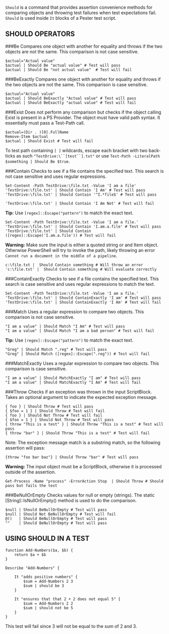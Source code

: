 `Should` is a command that provides assertion convenience methods for comparing objects and throwing test failures when test expectations fail. `Should` is used inside `It` blocks of a Pester test script.

SHOULD OPERATORS
--------------
###Be
Compares one object with another for equality and throws if the two objects are not the same.  This comparison is not case sensitive.

```posh
$actual="Actual value"
$actual | Should Be "actual value" # Test will pass
$actual | Should Be "not actual value"  # Test will fail
```

###BeExactly
Compares one object with another for equality and throws if the two objects are not the same.  This comparison is case sensitive.

```posh
$actual="Actual value"
$actual | Should BeExactly "Actual value" # Test will pass
$actual | Should BeExactly "actual value" # Test will fail
```

###Exist
Does not perform any comparison but checks if the object calling Exist is present in a PS Provider. The object must have valid path syntax. It essentially must pass a Test-Path call.

```posh
$actual=(Dir . )[0].FullName
Remove-Item $actual
$actual | Should Exist # Test will fail
```

To test path containing `[ ]` wildcards, escape each bracket with two back-ticks as such ````"TestDrive:\``[test``].txt"```` or use `Test-Path -LiteralPath $something | Should Be $true`.


###Contain
Checks to see if a file contains the specified text.  This search is not case sensitive and uses regular expressions. 

```posh
Set-Content -Path TestDrive:\file.txt -Value 'I am a file'
'TestDrive:\file.txt' | Should Contain 'I Am' # Test will pass
'TestDrive:\file.txt' | Should Contain '^I.*file$' # Test will pass

'TestDrive:\file.txt' | Should Contain 'I Am Not' # Test will fail
```

**Tip:** Use ```[regex]::Escape("pattern")``` to match the exact text.

```posh
Set-Content -Path TestDrive:\file.txt -Value 'I am a file.'
'TestDrive:\file.txt' | Should Contain 'I.am.a.file' # Test will pass
'TestDrive:\file.txt' | Should Contain ([regex]::Escape('I.am.a.file')) # Test will fail
```

**Warning:** Make sure the input is either a quoted string or and Item object. Otherwise PowerShell will try to invoke the 
path, likely throwing an error ```Cannot run a document in the middle of a pipeline```.

```posh
c:\file.txt |  Should Contain something # Will throw an error
'c:\file.txt' |  Should Contain something # Will evaluate correctly
```

###ContainExactly
Checks to see if a file contains the specified text.  This search is case sensitive and uses regular expressions to match the text.

```posh
Set-Content -Path TestDrive:\file.txt -Value 'I am a file.'
'TestDrive:\file.txt' | Should ContainExactly 'I am' # Test will pass
'TestDrive:\file.txt' | Should ContainExactly 'I Am' # Test will fail
```

###Match
Uses a regular expression to compare two objects.  This comparison is not case sensitive.

```posh
"I am a value" | Should Match "I Am" # Test will pass
"I am a value" | Should Match "I am a bad person" # Test will fail
```
**Tip:** Use ```[regex]::Escape("pattern")``` to match the exact text.
```posh
"Greg" | Should Match ".reg" # Test will pass
"Greg" | Should Match ([regex]::Escape(".reg")) # Test will fail
```

###MatchExactly
Uses a regular expression to compare two objects.  This comparison is case sensitive.

```posh
"I am a value" | Should MatchExactly "I am" # Test will pass
"I am a value" | Should MatchExactly "I Am" # Test will fail
```

###Throw
Checks if an exception was thrown in the input ScriptBlock. Takes an optional argument to indicate the expected exception message.

```posh
{ foo } | Should Throw # Test will pass
{ $foo = 1 } | Should Throw # Test will fail
{ foo } | Should Not Throw # Test will fail
{ $foo = 1 } | Should Not Throw # Test will pass
{ throw "This is a test" } | Should Throw "This is a test" # Test will pass
{ throw "bar" } | Should Throw "This is a test" # Test will fail
```

Note: The exception message match is a substring match, so the following assertion will pass:
```posh
{throw "foo bar baz"} | Should Throw "bar" # Test will pass
```

**Warning:** The input object must be a ScriptBlock, otherwise it is processed outside of the assertion.
```posh
Get-Process -Name "process" -ErrorAction Stop  | Should Throw # Should pass but fails the test
```

###BeNullOrEmpty
Checks values for null or empty (strings). The static [String]::IsNullOrEmpty() method is used to do the comparison.

```posh
$null | Should BeNullOrEmpty # Test will pass
$null | Should Not BeNullOrEmpty # Test will fail
@()   | Should BeNullOrEmpty # Test will pass
""    | Should BeNullOrEmpty # Test will pass
```

USING SHOULD IN A TEST
----------------------

```posh
function Add-Numbers($a, $b) {
	return $a + $b
}

Describe "Add-Numbers" {

	It "adds positive numbers" {
	    $sum = Add-Numbers 2 3
	    $sum | should be 3
	}
            
    It "ensures that that 2 + 2 does not equal 5" {
	    $sum = Add-Numbers 2 2
	    $sum | should not be 5
	}
}
```

This test will fail since 3 will not be equal to the sum of 2 and 3.